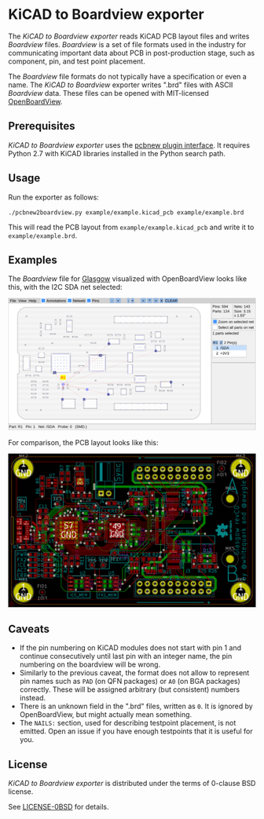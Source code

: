 # KiCAD to Boardview exporter

The _KiCAD to Boardview exporter_ reads KiCAD PCB layout files and writes _Boardview_ files. _Boardview_ is a set of file formats used in the industry for communicating important data about PCB in post-production stage, such as component, pin, and test point placement.

The _Boardview_ file formats do not typically have a specification or even a name. The _KiCAD to Boardview_ exporter writes ".brd" files with ASCII _Boardview_ data. These files can be opened with MIT-licensed [OpenBoardView][].

[openboardview]: https://openboardview.org/

## Prerequisites

_KiCAD to Boardview exporter_ uses the [pcbnew plugin interface][pcbplugin]. It requires Python 2.7 with KiCAD libraries installed in the Python search path.

[pcbplugin]: https://kicad.readthedocs.io/en/latest/Documentation/development/pcbnew-plugins/

## Usage

Run the exporter as follows:

    ./pcbnew2boardview.py example/example.kicad_pcb example/example.brd

This will read the PCB layout from `example/example.kicad_pcb` and write it to `example/example.brd`.

## Examples

The _Boardview_ file for [Glasgow][] visualized with OpenBoardView looks like this, with the I2C SDA net selected:

![](example/boardview.png)

For comparison, the PCB layout looks like this:

![](example/layout.png)

[glasgow]: https://github.com/whitequark/Glasgow

## Caveats

  * If the pin numbering on KiCAD modules does not start with pin 1 and continue consecutively until last pin with an integer name, the pin numbering on the boardview will be wrong.
  * Similarly to the previous caveat, the format does not allow to represent pin names such as `PAD` (on QFN packages) or `A0` (on BGA packages) correctly. These will be assigned arbitrary (but consistent) numbers instead.
  * There is an unknown field in the ".brd" files, written as `0`. It is ignored by OpenBoardView, but might actually mean something.
  * The `NAILS:` section, used for describing testpoint placement, is not emitted. Open an issue if you have enough testpoints that it is useful for you.

## License

_KiCAD to Boardview exporter_ is distributed under the terms of 0-clause BSD license.

See [LICENSE-0BSD](LICENSE-0BSD.txt) for details.
